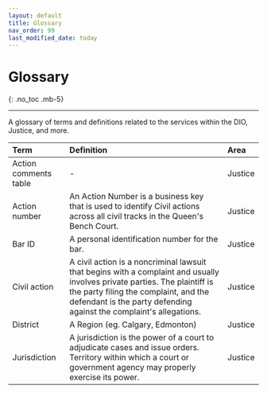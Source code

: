 ```yaml
---
layout: default
title: Glossary
nav_order: 99
last_modified_date: today
---
```


# Glossary
{: .no_toc .mb-5}

---

A glossary of terms and definitions related to the services within the DIO, Justice, and more.


| Term       | Definition          | Area |
|:-------------|:------------------|:------|
| Action comments table  | -  | Justice |
| Action number| An Action Number is a business key that is used to identify Civil actions across all civil tracks in the Queen's Bench Court. | Justice  |
| Bar ID | A personal identification number for the bar. | Justice |
| Civil action | A civil action is a noncriminal lawsuit that begins with a complaint and usually involves private parties. The plaintiff is the party filing the complaint, and the defendant is the party defending against the complaint's allegations.| Justice  |
| District  | A Region (eg. Calgary, Edmonton) | Justice  |
| Jurisdiction  | A jurisdiction is the power of a court to adjudicate cases and issue orders. Territory within which a court or government agency may properly exercise its power. | Justice   |
